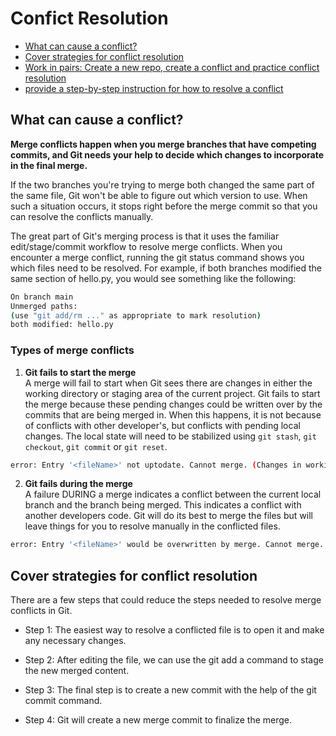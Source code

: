 # Confict Resolution
- [What can cause a conflict? ](#what-can-cause-a-conflict)
- [Cover strategies for conflict resolution](#cover-strategies-for-conflict-resolution)
- [Work in pairs: Create a new repo, create a conflict and practice conflict resolution](#work-in-pairs-create-a-new-repo-create-a-conflict-and-practice-conflict-resolution)
- [provide a step-by-step instruction for how to resolve a conflict](#provide-a-step-by-step-instruction-for-how-to-resolve-a-conflict)

## What can cause a conflict? 
**Merge conflicts happen when you merge branches that have competing commits, and Git needs your help to decide which changes to incorporate in the final merge.**

If the two branches you're trying to merge both changed the same part of the same file, Git won't be able to figure out which version to use. When such a situation occurs, it stops right before the merge commit so that you can resolve the conflicts manually.

The great part of Git's merging process is that it uses the familiar edit/stage/commit workflow to resolve merge conflicts. When you encounter a merge conflict, running the git status command shows you which files need to be resolved. For example, if both branches modified the same section of hello.py, you would see something like the following:
```bash
On branch main
Unmerged paths:
(use "git add/rm ..." as appropriate to mark resolution)
both modified: hello.py
```
### Types of merge conflicts
1. **Git fails to start the merge**<br>
A merge will fail to start when Git sees there are changes in either the working directory or staging area of the current project. Git fails to start the merge because these pending changes could be written over by the commits that are being merged in. When this happens, it is not because of conflicts with other developer's, but conflicts with pending local changes. The local state will need to be stabilized using `git stash`, `git checkout`, `git commit` or `git reset`. 
```bash
error: Entry '<fileName>' not uptodate. Cannot merge. (Changes in working directory)
```
2. **Git fails during the merge**<br>
A failure DURING a merge indicates a conflict between the current local branch and the branch being merged. This indicates a conflict with another developers code. Git will do its best to merge the files but will leave things for you to resolve manually in the conflicted files.
```bash
error: Entry '<fileName>' would be overwritten by merge. Cannot merge. (Changes in staging area)
```

## Cover strategies for conflict resolution

There are a few steps that could reduce the steps needed to resolve merge conflicts in Git.

- Step 1: The easiest way to resolve a conflicted file is to open it and make any necessary changes.

- Step 2: After editing the file, we can use the git add a command to stage the new merged content.

- Step 3: The final step is to create a new commit with the help of the git commit command.

- Step 4: Git will create a new merge commit to finalize the merge.